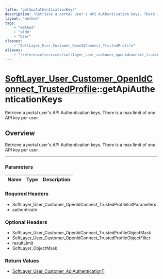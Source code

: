 ```yaml
---
title: "getApiAuthenticationKeys"
description: "Retrieve a portal user's API Authentication keys. There is a max limit of one API key per user."
layout: "method"
tags:
    - "method"
    - "sldn"
    - "User"
classes:
    - "SoftLayer_User_Customer_OpenIdConnect_TrustedProfile"
aliases:
    - "/reference/services/softlayer_user_customer_openidconnect_trustedprofile/getApiAuthenticationKeys"
---
```

# [SoftLayer_User_Customer_OpenIdConnect_TrustedProfile](/reference/services/SoftLayer_User_Customer_OpenIdConnect_TrustedProfile)::getApiAuthenticationKeys


Retrieve a portal user's API Authentication keys. There is a max limit of one API key per user.


## Overview 
Retrieve a portal user's API Authentication keys. There is a max limit of one API key per user.

-----

### Parameters 
|Name | Type | Description |
| --- | --- | --- |


### Required Headers
* SoftLayer_User_Customer_OpenIdConnect_TrustedProfileInitParameters
* authenticate


### Optional Headers
* SoftLayer_User_Customer_OpenIdConnect_TrustedProfileObjectMask
* SoftLayer_User_Customer_OpenIdConnect_TrustedProfileObjectFilter
* resultLimit
* SoftLayer_ObjectMask

### Return Values
* <a href='/reference/datatypes/SoftLayer_User_Customer_ApiAuthentication'>SoftLayer_User_Customer_ApiAuthentication[] </a>




